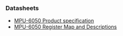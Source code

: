 ### Datasheets
* [MPU-6050 Product specification](https://invensense.tdk.com/wp-content/uploads/2015/02/MPU-6000-Datasheet1.pdf)
* [MPU-6050 Register Map and Descriptions](https://invensense.tdk.com/wp-content/uploads/2015/02/MPU-6000-Register-Map1.pdf)
